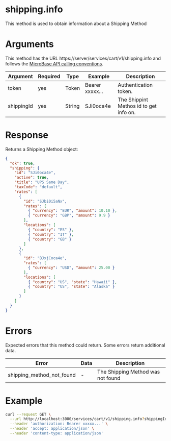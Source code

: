 # shipping.info

This method is used to obtain information about a Shipping Method

# Arguments

This method has the URL https://server/services/cart/v1/shipping.info and
follows the [MicroBase API calling conventions](../calling-conventions.html).

Argument | Required | Type | Example | Description
---------|----------|------|---------|------------
token      | yes | Token   | Bearer xxxxx... | Authentication token.
shippingId | yes | String  | SJi0oca4e       | The Shippint Methos id to get info on.

# Response

Returns a Shipping Method object:

```json
{
  "ok": true,
  "shipping": {
    "id": "SJi0oca4e",
    "active": true,
    "title": "UPS Same Day",
    "taxCode": "default",
    "rates": [
      {
        "id": "SJbi0i5aNx",
        "rates": [
          { "currency": "EUR", "amount": 10.10 },
          { "currency": "GBP", "amount": 9.9 }
        ],
        "locations": [
          { "country": "ES" },
          { "country": "IT" },
          { "country": "GB" }
        ]
      },
      {
        "id": "BJxjCoca4e",
        "rates": [
          { "currency": "USD", "amount": 25.00 }
        ],
        "locations": [
          { "country": "US", "state": "Hawaii" },
          { "country": "US", "state": "Alaska" }
        ]
      }
    ]
  }
}
```

# Errors

Expected errors that this method could return. Some errors return additional data.

Error | Data | Description
------|------|------------
shipping_method_not_found | - | The Shipping Method was not found

# Example

```bash
curl --request GET \
  --url http://localhost:3000/services/cart/v1/shipping.info?shippingId=SJi0oca4e \
  --header 'authorization: Bearer xxxxx...' \
  --header 'accept: application/json' \
  --header 'content-type: application/json'
```